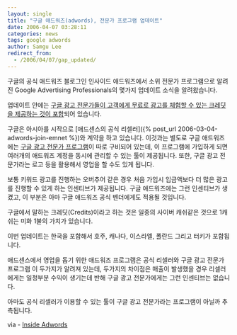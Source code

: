 ```yaml
---
layout: single
title: "구글 애드워즈(adwords), 전문가 프로그램 업데이트"
date: 2006-04-07 03:28:11
categories: news
tags: google adwords
author: Samgu Lee
redirect_from:
  - /2006/04/07/gap_updated/
---
```


구글의 공식 애드워즈 블로그인 인사이드 애드워즈에서 소위 전문가 프로그램으로 알려진 Google Advertising Professionals의 몇가지 업데이트 소식을 알려왔습니다.

업데이트 안에는 [구글 광고 전문가들이 고객에게 무료로 광고를 체험할 수 있는 크레딧을 제공하는 것이 포함](http://adwords.blogspot.com/2006/04/international-adwords-update-more.html)되어 있습니다.

구글은 아시아를 시작으로 [애드센스의 공식 리셀러]({% post_url 2006-03-04-adwords-join-emnet %})와 계약을 하고 있습니다. 이것과는 별도로 구글 애드워즈에는 [구글 광고 전문가 프로그램](https://adwords.google.com/select/ProfessionalWelcome?ctx=awblog&sourceid=awo&subid=US-ET-AWB-040606_4)이 따로 구비되어 있는데, 이 프로그램에 가입하게 되면 여러개의 애드워즈 계정을 동시에 관리할 수 있는 툴이 제공됩니다. 또한, 구글 광고 전문가라는 로고 등을 활용해서 영업을 할 수도 있게 됩니다.

보통 키워드 광고를 진행하는 오버추어 같은 경우 처음 가입시 입금액보다 더 많은 광고를 진행할 수 있게 하는 인센티브가 제공됩니다. 구글 애드워즈에는 그런 인센티브가 생겼고, 이 부분은 아마 구글 애드워즈 공식 벤더에게도 적용될 것입니다.

구글에서 말하는 크레딧(Credits)이라고 하는 것은 일종의 사이버 캐쉬같은 것으로 1캐쉬는 미화 1불의 가치가 있습니다.

이번 업데이트는 한국을 포함해서 호주, 캐나다, 이스라엘, 폴란드 그리고 터키가 포함됩니다.

애드센스에서 영업을 돕기 위한 애드워즈 프로그램은 공식 리셀러와 구글 광고 전문가 프로그램 이 두가지가 알려져 있는데, 두가지의 차이점은 매출이 발생했을 경우 리셀러에게는 일정부분 수익이 생기는데 반해 구글 광고 전문가에게는 그런 인센티브는 없습니다.

아마도 공식 리셀러가 이용할 수 있는 툴이 구글 광고 전문가라는 프로그램이 아닐까 추측됩니다.

via - [Inside Adwords](http://adwords.blogspot.com/2006/04/international-adwords-update-more.html)
